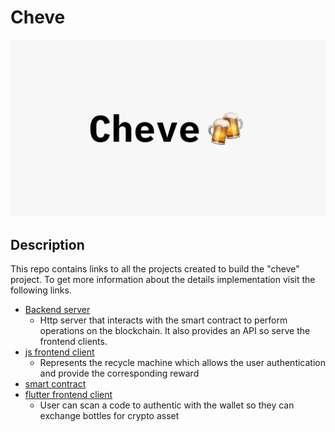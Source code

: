 # Cheve

![alt](./cheve-logo.jpeg)

## Description
This repo contains links to all the projects created to build the "cheve" project. To get more information about the details implementation visit the following links.

- [Backend server](https://github.com/manu-yaff/ethmex)
  - Http server that interacts with the smart contract to perform operations on the blockchain. It also provides an API so serve the frontend clients.
- [js frontend client](https://github.com/Elcapi0998/ethMexicoRecyclingWebApp)
  - Represents the recycle machine which allows the user authentication and provide the corresponding reward
- [smart contract](https://github.com/manu-yaff/eth-smart-contract)
- [flutter frontend client]()
  - User can scan a code to authentic with the wallet so they can exchange bottles for crypto asset

